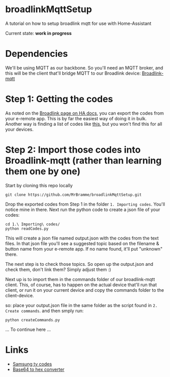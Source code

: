 # broadlinkMqttSetup
A tutorial on how to setup broadlink mqtt for use with Home-Assistant

Current state: **work in progress**

# Dependencies
We'll be using MQTT as our backbone. So you'll need an MQTT broker, and this will be the client that'll bridge MQTT to our Broadlink device: [Broadlink-mqtt](https://github.com/eschava/broadlink-mqtt)

# Step 1: Getting the codes
As noted on the [Broadlink page on HA docs](https://www.home-assistant.io/components/switch.broadlink/), you can export the codes from your e-remote app. This is by far the easiest way of doing it in bulk.  
Another way is finding a list of codes like [this](https://github.com/yahat/broadlink_mini_homeassistant_ir_codes_samsung_tv), but you won't find this for all your devices.

# Step 2: Import those codes into Broadlink-mqtt (rather than learning them one by one)
Start by cloning this repo locally
```
git clone https://github.com/MrBramme/broadlinkMqttSetup.git
```

Drop the exported codes from Step 1 in the folder `1. Importing codes`. You'll notice mine in there. Next run the python code to create a json file of your codes:
```
cd 1.\ Importing\ codes/
python readCodes.py
```
This will create a json file named output.json with the codes from the text files. In that json file you'll see a suggested topic based on the filename & button name from your e-remote app. If no name found, it'll put "unknown" there.

The next step is to check those topics. So open up the output.json and check them, don't link them? Simply adjust them :)

Next up is to import them in the commands folder of our broadlink-mqtt client. This, of course, has to happen on the actual device that'll run that client, or run it on your current device and copy the commands folder to the client-device.

so: place your output.json file in the same folder as the script found in `2. Create commands`. and then smply run:
```
python createCommands.py
```

... To continue here ...


# Links

- [Samsung tv codes](https://github.com/yahat/broadlink_mini_homeassistant_ir_codes_samsung_tv)
- [Base64 to hex converter](https://cryptii.com/pipes/base64-to-hex)